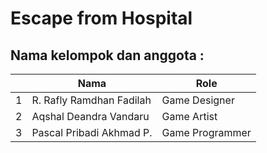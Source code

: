 # Escape from Hospital

## Nama kelompok dan anggota :
<table>
    <thead>
        <tr>
            <th></th>
            <th>Nama</th>
            <th>Role</th>
        </tr>
    </thead>
    <tbody>
        <tr>
            <td>1</td>
            <td>R. Rafly Ramdhan Fadilah</td>
            <td>Game Designer</td>
        </tr>
        <tr>
            <td>2</td>
            <td>Aqshal Deandra Vandaru</td>
            <td>Game Artist</td>
        </tr>
        <tr>
            <td>3</td>
            <td>Pascal Pribadi Akhmad P.</td>
            <td>Game Programmer</td>
        </tr>
    </tbody>
</table>
